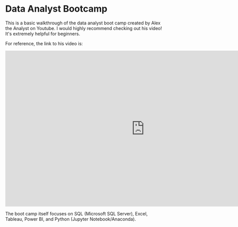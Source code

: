 # Data Analyst Bootcamp
This is a basic walkthrough of the data analyst boot camp created by Alex the Analyst on Youtube. 
I would highly recommend checking out his video! It's extremely helpful for beginners. 

For reference, the link to his video is: 

<iframe width="873" height="491" src="https://www.youtube.com/embed/rGx1QNdYzvs?list=PLUaB-1hjhk8FE_XZ87vPPSfHqb6OcM0cF" title="FREE Data Analyst Bootcamp!!" frameborder="0" allow="accelerometer; autoplay; clipboard-write; encrypted-media; gyroscope; picture-in-picture; web-share" allowfullscreen></iframe>

The boot camp itself focuses on SQL (Microsoft SQL Server), Excel, Tableau, Power BI, and Python (Jupyter Notebook/Anaconda).


